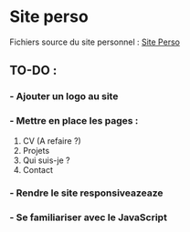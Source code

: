# Site perso

Fichiers source du site personnel : [Site Perso](http://batiste-laloi.com/Portfolio/index.html)

## TO-DO : 

### - Ajouter un logo au site

### - Mettre en place les pages : 

1. CV (A refaire ?)
2. Projets
3. Qui suis-je ?
4. Contact

### - Rendre le site responsiveazeaze

### - Se familiariser avec le JavaScript

